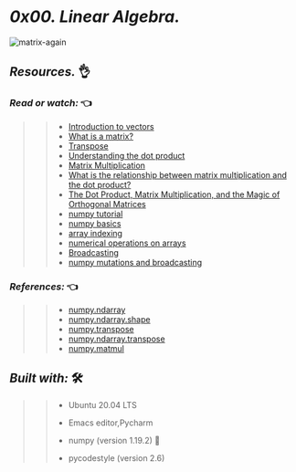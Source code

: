 # *_0x00. Linear Algebra._*
 
![matrix-again](https://holbertonintranet.s3.amazonaws.com/uploads/medias/2018/9/54daaf81421a9b894688.jpg?X-Amz-Algorithm=AWS4-HMAC-SHA256&X-Amz-Credential=AKIARDDGGGOU5BHMTQX4%2F20220725%2Fus-east-1%2Fs3%2Faws4_request&X-Amz-Date=20220725T160915Z&X-Amz-Expires=86400&X-Amz-SignedHeaders=host&X-Amz-Signature=e71539122cc54a19f157218b3ad2eaad6b9161074c3196d4d19389988dd566e6.jpg)
 
## **_Resources._** 👌

 

### **_Read or watch:_**  👈

>> * [Introduction to vectors](https://intranet.hbtn.io/rltoken/C05mTOfKzZgz_AVSosNKIw)
>> * [What is a matrix? ](https://intranet.hbtn.io/rltoken/vLe4BBPfmLXy2s_Idqo87w)
>> * [Transpose](https://intranet.hbtn.io/rltoken/xHWwQjqH9tgEcskvFQaV7A)
>> * [Understanding the dot product](https://intranet.hbtn.io/rltoken/2tYcOFY35stXjd0nhTpgFA)
>> * [Matrix Multiplication](https://intranet.hbtn.io/rltoken/pV4znghCxaXAAny4Ou-cNw)
>> * [What is the relationship between matrix multiplication and the dot product?](https://intranet.hbtn.io/rltoken/ih50DhE4FvilyItYPo1x5A)
>> * [The Dot Product, Matrix Multiplication, and the Magic of Orthogonal Matrices ](https://intranet.hbtn.io/rltoken/DnAvjbmojZutluWV9OJVOg)
>> * [numpy tutorial](https://intranet.hbtn.io/rltoken/MBHHb0eiN0OummbEdI9g_Q)
>> * [numpy basics](https://intranet.hbtn.io/rltoken/L8RdIDGi3GGO-_erGcMORg)
>> * [array indexing](https://intranet.hbtn.io/rltoken/1LPk4EosRetS_C7eX-mQNA)
>> * [numerical operations on arrays](https://intranet.hbtn.io/rltoken/slRzAgt6aom5-Nj5XSdUcQ)
>> * [Broadcasting](https://intranet.hbtn.io/rltoken/xgq6QIOHufhg8lHCZn0jwA)
>> * [numpy mutations and broadcasting](https://intranet.hbtn.io/rltoken/ENlQDq_na_CVM5Tqi8mDQw)

### **_References:_**  👈

>> * [numpy.ndarray](https://intranet.hbtn.io/rltoken/Ah-QtZhAhFSYnloj837a8Q)
>> * [numpy.ndarray.shape](https://intranet.hbtn.io/rltoken/mvx-STJbJ4Nn1N_BFfpnaQ)
>> * [numpy.transpose](https://intranet.hbtn.io/rltoken/I1V8iDWar7Hnoh_VwQzZ_Q)
>> * [numpy.ndarray.transpose](https://intranet.hbtn.io/rltoken/iv73fN04gTbpeV_XcIIaPQ)
>> * [numpy.matmul](https://intranet.hbtn.io/rltoken/MbHJEqjwavimnL8HRtaYCA)



## **_Built with:_** 🛠️

>> * Ubuntu 20.04 LTS
>> 
>> * Emacs editor,Pycharm
>> 
>> * numpy (version 1.19.2) 🏁
>> 
>> * pycodestyle (version 2.6)
